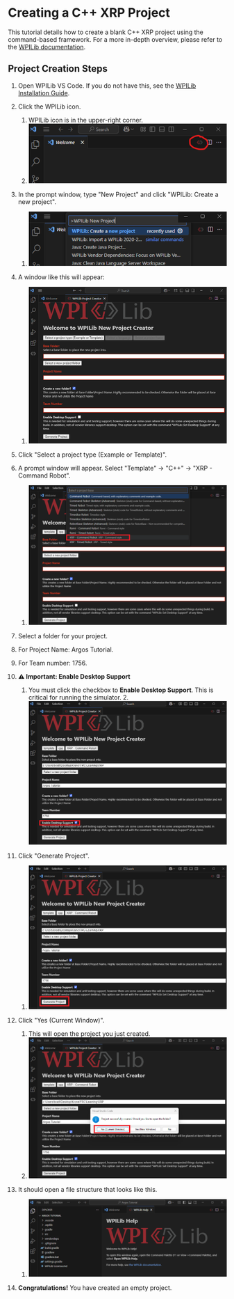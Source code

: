 # Creating a C++ XRP Project
This tutorial details how to create a blank C++ XRP project using the command-based framework. For a more in-depth overview, please refer to the [WPILib documentation](https://docs.wpilib.org/en/stable/docs/zero-to-robot/step-2/wpilib-setup.html).

## Project Creation Steps
1. Open WPILib VS Code. If you do not have this, see the [WPILib Installation Guide](https://docs.wpilib.org/en/stable/docs/zero-to-robot/step-2/wpilib-setup.html).

2. Click the WPILib icon.
    1. WPILib icon is in the upper-right corner.
    2. ![WPILib Icon](Step2_WPILib_icon.png)

3. In the prompt window, type "New Project" and click "WPILib: Create a new project".
    1. ![Create a new project](Step3_New_Project.png)

4. A window like this will appear: 
    1. ![New project window](Step4_New_Project_window.png)
    
5. Click "Select a project type (Example or Template)".

6. A prompt window will appear. Select "Template" -> "C++" -> "XRP - Command Robot".
    1. ![Select template](Step6_window_prompt.png)

7. Select a folder for your project.

8. For Project Name: Argos Tutorial.

9. For Team number: 1756.

10.  **⚠️ Important: Enable Desktop Support**
     1. You must click the checkbox to **Enable Desktop Support**. This is critical for running the simulator.
    2. ![Enable Desktop Support](Step10_Enabled_Desktop_Support.png)

11. Click "Generate Project".
    1. ![Generate Project](Generaete_Project.png)

12. Click "Yes (Current Window)".
    1. This will open the project you just created.
    2. ![Yes (Current Window)](Yes_Current_Window.png)

13. It should open a file structure that looks like this.
    1. ![Base project file structure](Base_Project_File_Stuck.png)

14. **Congratulations!**  You have created an empty project.
